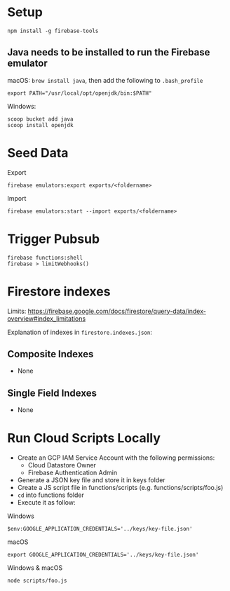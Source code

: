 # Setup

```
npm install -g firebase-tools
```

## Java needs to be installed to run the Firebase emulator

macOS: `brew install java`, then add the following to `.bash_profile`

```
export PATH="/usr/local/opt/openjdk/bin:$PATH"

```

Windows:

```
scoop bucket add java
scoop install openjdk
```

# Seed Data

Export

```
firebase emulators:export exports/<foldername>
```

Import

```
firebase emulators:start --import exports/<foldername>
```

# Trigger Pubsub

```
firebase functions:shell
firebase > limitWebhooks()
```

# Firestore indexes

Limits: https://firebase.google.com/docs/firestore/query-data/index-overview#index_limitations

Explanation of indexes in `firestore.indexes.json`:

## Composite Indexes

- None

## Single Field Indexes

- None

# Run Cloud Scripts Locally

- Create an GCP IAM Service Account with the following permissions:
  - Cloud Datastore Owner
  - Firebase Authentication Admin
- Generate a JSON key file and store it in keys folder
- Create a JS script file in functions/scripts (e.g. functions/scripts/foo.js)
- `cd` into functions folder
- Execute it as follow:

Windows

```
$env:GOOGLE_APPLICATION_CREDENTIALS='../keys/key-file.json'
```

macOS

```
export GOOGLE_APPLICATION_CREDENTIALS='../keys/key-file.json'
```

Windows & macOS

```
node scripts/foo.js
```
